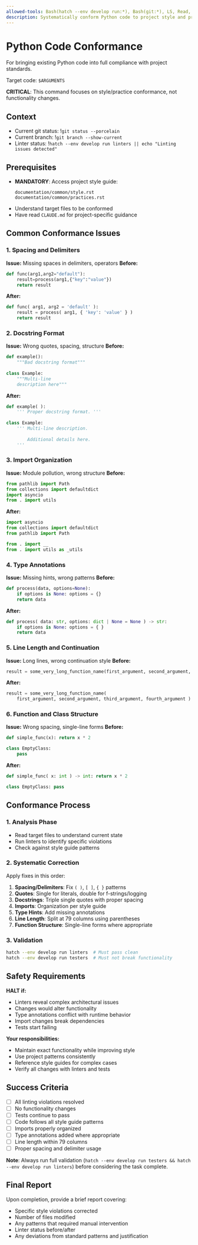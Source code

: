 ```yaml
---
allowed-tools: Bash(hatch --env develop run:*), Bash(git:*), LS, Read, Glob, Grep, Edit, MultiEdit, Write, WebFetch
description: Systematically conform Python code to project style and practice standards
---
```


# Python Code Conformance

For bringing existing Python code into full compliance with project standards.

Target code: `$ARGUMENTS`

**CRITICAL**: This command focuses on style/practice conformance, not functionality changes.

## Context

- Current git status: !`git status --porcelain`
- Current branch: !`git branch --show-current`
- Linter status: !`hatch --env develop run linters || echo "Linting issues detected"`

## Prerequisites

- **MANDATORY**: Access project style guide:
  ```
  documentation/common/style.rst
  documentation/common/practices.rst
  ```
- Understand target files to be conformed
- Have read `CLAUDE.md` for project-specific guidance

## Common Conformance Issues

### 1. Spacing and Delimiters
**Issue:** Missing spaces in delimiters, operators
**Before:**
```python
def func(arg1,arg2="default"):
    result=process(arg1,{"key":"value"})
    return result
```
**After:**
```python
def func( arg1, arg2 = 'default' ):
    result = process( arg1, { 'key': 'value' } )
    return result
```

### 2. Docstring Format
**Issue:** Wrong quotes, spacing, structure
**Before:**
```python
def example():
    """Bad docstring format"""
    
class Example:
    """Multi-line
    description here"""
```
**After:**
```python
def example( ):
    ''' Proper docstring format. '''
    
class Example:
    ''' Multi-line description.
    
        Additional details here.
    '''
```

### 3. Import Organization
**Issue:** Module pollution, wrong structure
**Before:**
```python
from pathlib import Path
from collections import defaultdict
import asyncio
from . import utils
```
**After:**
```python
import asyncio
from collections import defaultdict
from pathlib import Path

from . import __
from . import utils as _utils
```

### 4. Type Annotations
**Issue:** Missing hints, wrong patterns
**Before:**
```python
def process(data, options=None):
    if options is None: options = {}
    return data
```
**After:**
```python
def process( data: str, options: dict | None = None ) -> str:
    if options is None: options = { }
    return data
```

### 5. Line Length and Continuation
**Issue:** Long lines, wrong continuation style
**Before:**
```python
result = some_very_long_function_name(first_argument, second_argument, third_argument, fourth_argument)
```
**After:**
```python
result = some_very_long_function_name(
    first_argument, second_argument, third_argument, fourth_argument )
```

### 6. Function and Class Structure
**Issue:** Wrong spacing, single-line forms
**Before:**
```python
def simple_func(x): return x * 2

class EmptyClass:
    pass
```
**After:**
```python
def simple_func( x: int ) -> int: return x * 2

class EmptyClass: pass
```

## Conformance Process

### 1. Analysis Phase
- Read target files to understand current state
- Run linters to identify specific violations
- Check against style guide patterns

### 2. Systematic Correction
Apply fixes in this order:
1. **Spacing/Delimiters**: Fix `( )`, `[ ]`, `{ }` patterns
2. **Quotes**: Single for literals, double for f-strings/logging
3. **Docstrings**: Triple single quotes with proper spacing  
4. **Imports**: Organization per style guide
5. **Type Hints**: Add missing annotations
6. **Line Length**: Split at 79 columns using parentheses
7. **Function Structure**: Single-line forms where appropriate

### 3. Validation
```bash
hatch --env develop run linters  # Must pass clean
hatch --env develop run testers  # Must not break functionality
```

## Safety Requirements

**HALT if:**
- Linters reveal complex architectural issues
- Changes would alter functionality
- Type annotations conflict with runtime behavior
- Import changes break dependencies
- Tests start failing

**Your responsibilities:**
- Maintain exact functionality while improving style
- Use project patterns consistently
- Reference style guides for complex cases
- Verify all changes with linters and tests

## Success Criteria

- [ ] All linting violations resolved
- [ ] No functionality changes
- [ ] Tests continue to pass
- [ ] Code follows all style guide patterns
- [ ] Imports properly organized
- [ ] Type annotations added where appropriate
- [ ] Line length within 79 columns
- [ ] Proper spacing and delimiter usage

**Note**: Always run full validation (`hatch --env develop run testers && hatch --env develop run linters`) before considering the task complete.

## Final Report

Upon completion, provide a brief report covering:
- Specific style violations corrected
- Number of files modified
- Any patterns that required manual intervention
- Linter status before/after
- Any deviations from standard patterns and justification